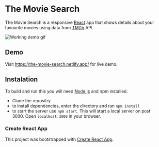 # The Movie Search
The Movie Search is a responsive [React](https://reactjs.org/) app that shows details about your favourite movies using data from [TMDb](https://www.themoviedb.org) API.

![Working demo gif](./screenshots/demo1.gif)

## Demo
Visit https://the-movie-search.netlify.app/ for live demo.


## Instalation
To build and run this you will need [Node.js](https://nodejs.org/en/) and npm installed.

* Clone the repositry
* to install dependencies, enter the directory and run ```npm install```
* to start the server use ```npm start```. This will start a local server on post 3000. Open ```localhost:3000``` in your browser.

### Create React App
This project was bootstrapped with [Create React App](https://github.com/facebook/create-react-app).

